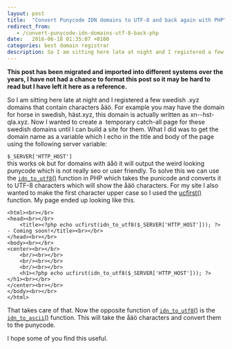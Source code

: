 ```yaml
---
layout: post
title:  "Convert Punycode IDN domains to UTF-8 and back again with PHP"
redirect_from:
   - /convert-punycode-idn-domains-utf-8-back-php
date:   2016-06-18 01:35:07 +0100
categories: best domain registrar
description: So I am sitting here late at night and I registered a few swedish .xyz domains that contain characters åäö. For example you may have the domain for horse in swedish, häst.xyz, this domain is actua...
---
```


**This post has been migrated and imported into different systems over the years, I have not had a chance to format this post so it may be hard to read but I have left it here as a reference.**

So I am sitting here late at night and I registered a few swedish .xyz domains that contain characters åäö. For example you may have the domain for horse in swedish, häst.xyz, this domain is actually written as xn--hst-qla.xyz. Now I wanted to create a  temporary catch-all page for these swedish domains until I can build a site for them. What I did was to get the domain name as a variable which I echo in the title and body of the page using the following server variable:

`$_SERVER['HTTP_HOST']`  
 this works ok but for domains with äåö it will output the weird looking punycode which is not really seo or user friendly. To solve this we can use the [`idn_to_utf8`()](http://php.net/manual/en/function.idn-to-utf8.php) function in PHP which takes the punicode and converts it to UTF-8 characters which will show the åäö characters. For my site I also wanted to make the first character upper case so I used the [ucfirst()](http://php.net/manual/en/function.ucfirst.php) function. My page ended up looking like this.  
```
<html><br></br>
<head><br></br>
    <title><?php echo ucfirst(idn_to_utf8($_SERVER['HTTP_HOST'])); ?> - Coming soon!</title><br></br>
</head><br></br>
<body><br></br>
<center><br></br>
    <br/><br></br>
    <br/><br></br>
    <br/><br></br>
    <h1><?php echo ucfirst(idn_to_utf8($_SERVER['HTTP_HOST'])); ?></h1><br></br>
</center><br></br>
</body><br></br>
</html>
```  
 That takes care of that. Now the opposite function of [`idn_to_utf8`()](http://php.net/manual/en/function.idn-to-utf8.php) is the [`idn_to_ascii`()](http://php.net/manual/en/function.idn-to-ascii.php) function. This will take the åäö characters and convert them to the punycode.  
  
 I hope some of you find this useful.